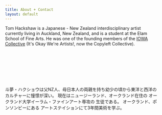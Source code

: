 ```yaml
---
title: About + Contact
layout: default
---
```


Tom Hackshaw is a Japanese - New Zealand interdisciplinary artist currently living in Auckland, New Zealand, and is a student at the Elam School of Fine Arts. He was one of the founding members of the [IOWA Collective][iowa] (It's Okay We're Artists!, now the Copyleft Collective).

<br><br>
--
<br><br>
斗夢・ハクショウは父NZ人、母日本人の両親を持ち幼少の頃から東洋と西洋の
カルチャーに憧憬が深い。 現在はニュージーランド、オークランド在住の 
オークランド大学イーラム・ファインアート専攻の 生徒である。
オークランド、ポンソンビーにある アートステイションにて3年間美術を学ぶ。

<br><br>


[iowa]: https://iowa.nz





